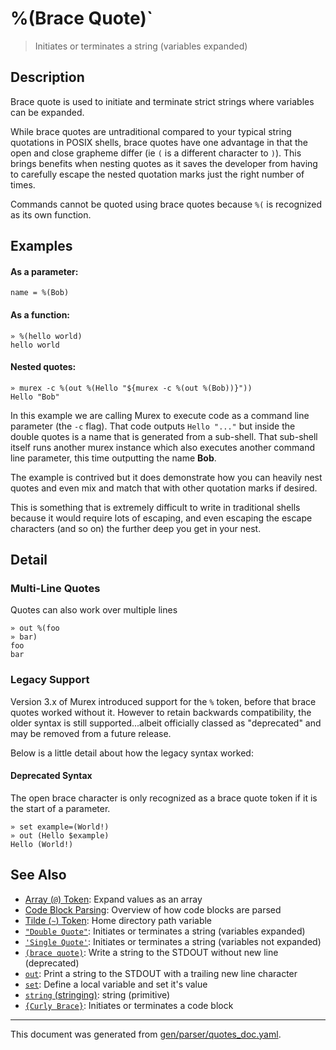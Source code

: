 # %(Brace Quote)`

> Initiates or terminates a string (variables expanded)

## Description

Brace quote is used to initiate and terminate strict strings where variables
can be expanded.

While brace quotes are untraditional compared to your typical string quotations
in POSIX shells, brace quotes have one advantage in that the open and close
grapheme differ (ie `(` is a different character to `)`). This brings benefits
when nesting quotes as it saves the developer from having to carefully escape
the nested quotation marks just the right number of times.

Commands cannot be quoted using brace quotes because `%(` is recognized as its
own function.

## Examples

#### As a parameter:

```
name = %(Bob)
```

#### As a function:

```
» %(hello world)
hello world
```

#### Nested quotes:

```
» murex -c %(out %(Hello "${murex -c %(out %(Bob))}"))
Hello "Bob"
```

In this example we are calling Murex to execute code as a command line
parameter (the `-c` flag). That code outputs `Hello "..."` but inside the
double quotes is a name that is generated from a sub-shell. That sub-shell
itself runs another murex instance which also executes another command line
parameter, this time outputting the name **Bob**.

The example is contrived but it does demonstrate how you can heavily nest
quotes and even mix and match that with other quotation marks if desired.

This is something that is extremely difficult to write in traditional shells
because it would require lots of escaping, and even escaping the escape
characters (and so on) the further deep you get in your nest.

## Detail

### Multi-Line Quotes

Quotes can also work over multiple lines

```
» out %(foo
» bar)
foo
bar
```

### Legacy Support

Version 3.x of Murex introduced support for the `%` token, before that brace
quotes worked without it. However to retain backwards compatibility, the older
syntax is still supported...albeit officially classed as "deprecated" and may
be removed from a future release.

Below is a little detail about how the legacy syntax worked:

#### Deprecated Syntax

The open brace character is only recognized as a brace quote token if it is the
start of a parameter.

```
» set example=(World!)
» out (Hello $example)
Hello (World!)
```

## See Also

* [Array (`@`) Token](../parser/array.md):
  Expand values as an array
* [Code Block Parsing](../user-guide/code-block.md):
  Overview of how code blocks are parsed
* [Tilde (`~`) Token](../parser/tilde.md):
  Home directory path variable
* [`"Double Quote"`](../parser/double-quote.md):
  Initiates or terminates a string (variables expanded)
* [`'Single Quote'`](../parser/single-quote.md):
  Initiates or terminates a string (variables not expanded)
* [`(brace quote)`](../parser/brace-quote-func.md):
  Write a string to the STDOUT without new line (deprecated)
* [`out`](../commands/out.md):
  Print a string to the STDOUT with a trailing new line character
* [`set`](../commands/set.md):
  Define a local variable and set it's value
* [`string` (stringing)](../types/str.md):
  string (primitive)
* [`{Curly Brace}`](../parser/curly-brace.md):
  Initiates or terminates a code block

<hr/>

This document was generated from [gen/parser/quotes_doc.yaml](https://github.com/lmorg/murex/blob/master/gen/parser/quotes_doc.yaml).